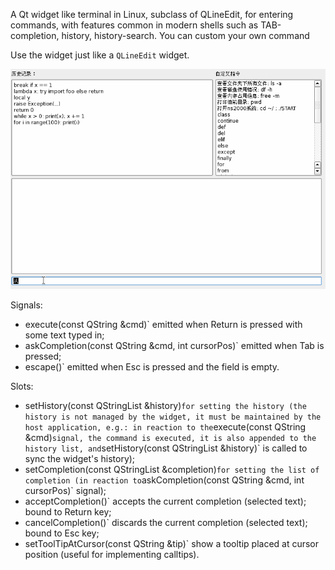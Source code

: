 
A Qt widget like terminal in Linux, subclass of QLineEdit, for entering commands, with features common in modern shells such as TAB-completion, history, history-search.
You can custom your own command

Use the widget just like a `QLineEdit` widget.

![image](screenshot.gif)

Signals:
 - execute(const QString &cmd)` emitted when Return is pressed with some text typed in;
 - askCompletion(const QString &cmd, int cursorPos)` emitted when Tab is pressed;
 - escape()` emitted when Esc is pressed and the field is empty.

Slots:

 - setHistory(const QStringList &history)` for setting the history (the history is not managed by the widget, it must be maintained by the host application, e.g.: in reaction to the `execute(const QString &cmd)` signal, the command is executed, it is also appended to the history list, and `setHistory(const QStringList &history)` is called to sync the widget's history);
 - setCompletion(const QStringList &completion)` for setting the list of completion (in reaction to `askCompletion(const QString &cmd, int cursorPos)` signal);
 - acceptCompletion()` accepts the current completion (selected text); bound to Return key;
 - cancelCompletion()` discards the current completion (selected text); bound to Esc key;
 - setToolTipAtCursor(const QString &tip)` show a tooltip placed at cursor position (useful for implementing calltips).
